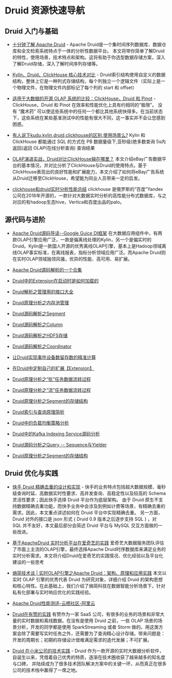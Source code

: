 # Druid 资源快速导航

## Druid 入门与基础
* [十分钟了解 Apache Druid](https://www.ossez.com/t/apache-druid/13566) - 
  Apache Druid是一个集时间序列数据库、数据仓库和全文检索系统特点于一体的分析性数据平台。
  本文将带你简单了解Druid的特性，使用场景，技术特点和架构。这将有助于你选型数据存储方案，深入了解Druid存储，深入了解时间序列存储等。

* [Kylin、Druid、ClickHouse 核心技术对比](https://www.ossez.com/t/kylin-druid-clickhouse/13567) - 
  Druid索引结构使用自定义的数据结构，整体上它是一种列式存储结构，每个列独立一个逻辑文件（实际上是一个物理文件，在物理文件内部标记了每个列的 start 和 offset）

* [适用于大数据的开源 OLAP 系统的比较：ClickHouse，Druid 和 Pinot](https://www.ossez.com/t/olap-clickhouse-druid-pinot/13568) - 
  ClickHouse，Druid 和 Pinot 在效率和性能优化上具有约相同的“极限”。
  没有 “魔术药” 可以使这些系统中的任何一个都比其他系统快得多。在当前状态下，这些系统在某些基准测试中的性能有很大不同，这一事实并不会让您感到困惑。

* [有人说下kudu,kylin,druid,clickhouse的区别,使用场景么?](https://www.zhihu.com/question/303991599)
  Kylin 和 ClickHouse 都能通过 SQL 的方式在 PB 数据量级下,亚秒级(绝多数查询 5s内返回)返回 OLAP(在线分析查询) 查询结果

* [OLAP演进实战，Druid对比ClickHouse输在哪里？](https://www.manongdao.com/article-2427509.html)
  本文介绍eBay广告数据平台的基本情况，并对比分析了ClickHouse与Druid的使用特点。基于ClickHouse表现出的良好性能和扩展能力，本文介绍了如何将eBay广告系统从Druid迁移至ClickHouse，希望能为同业人员带来一定的启发。

* [clickhouse和druid实时分析性能总结](https://www.pianshen.com/article/26311113725/)
  clickhouse 是俄罗斯的“百度”Yandex公司在2016年开源的，一款针对大数据实时分析的高性能分布式数据库，与之对应的有hadoop生态hive，Vertica和百度出品的palo。
  
## 源代码与进阶
* [Apache Druid源码导读--Google Guice DI框架](https://blog.csdn.net/yueguanghaidao/article/details/102531570)
   在大数据应用组件中，有两款OLAP引擎应用广泛，一款是偏离线处理的Kylin，另一个是偏实时的Druid。Kylin是一款国人开源的优秀离线OLAP引擎，基本上是Hadoop领域离线OLAP事实标准，在离线报表，指标分析领域应用广泛。而Apache Druid则在实时OLAP领域独领风骚，优异的性能、高可用、易扩展。
  
* [Apache Druid源码解析的一个合集](https://blog.csdn.net/mytobaby00/category_7561069.html)

* [Druid中的Extension在启动时是如何加载的](https://blog.csdn.net/mytobaby00/article/details/79857681)

* [Druid解析之管理用的接口大全](https://blog.csdn.net/mytobaby00/article/details/80088795)

* [Druid原理分析之内存池管理](https://blog.csdn.net/mytobaby00/article/details/80071101)

* [Druid源码解析之Segment](Druid源码解析之Segment)

* [Druid源码解析之Column](https://blog.csdn.net/mytobaby00/article/details/80056826)

* [Druid源码解析之HDFS存储](https://blog.csdn.net/mytobaby00/article/details/80045662)

* [Druid源码解析之Coordinator](https://blog.csdn.net/mytobaby00/article/details/80041970)

* [让Druid实现事件设备数留存数的精准计算](https://blog.csdn.net/mytobaby00/article/details/79804685)

* [在Druid中定制自己的扩展【Extension】](https://blog.csdn.net/mytobaby00/article/details/79803605)

* [Druid原理分析之“批”任务数据流转过程](https://blog.csdn.net/mytobaby00/article/details/79802776)

* [Druid原理分析之“流”任务数据流转过程](https://blog.csdn.net/mytobaby00/article/details/79801614)

* [Druid原理分析之Segment的存储结构](https://blog.csdn.net/mytobaby00/article/details/79801425)

* [Druid索引与查询原理简析](https://blog.csdn.net/mytobaby00/article/details/79800553)

* [Druid中的负载均衡策略分析](https://blog.csdn.net/mytobaby00/article/details/79860836)

* [Druid中的Kafka Indexing Service源码分析](https://blog.csdn.net/mytobaby00/article/details/79858403)

* [Druid源码分析之Query -- Sequence与Yielder](https://blog.csdn.net/mytobaby00/article/details/80103230)

* [Druid原理分析之Segment的存储结构](https://blog.csdn.net/mytobaby00/article/details/79801425)


## Druid 优化与实践
* [快手 Druid 精确去重的设计和实现](https://www.ossez.com/t/druid/13565) - 
  快手的业务特点包括超大数据规模、毫秒级查询时延、高数据实时性要求、高并发查询、高稳定性以及较高的 Schema 灵活性要求；因此快手选择 Druid 平台作为底层架构。
  由于 Druid 原生不支持数据精确去重功能，而快手业务中会涉及到例如计费等场景，有精确去重的需求。因此，本文重点讲述如何在 Druid 平台中实现精确去重。
  另一方面，Druid 对外的接口是 json 形式 ( Druid 0.9 版本之后逐步支持 SQL ) ，对 SQL 并不友好，本文最后部分会简述 Druid 平台与 MySQL 交互方面做的一些改进。

* [基于ApacheDruid 实时分析平台在爱奇艺的实践](https://www.sohu.com/a/398880575_315839)
  爱奇艺大数据服务团队评估了市面上主流的OLAP引擎，最终选择Apache Druid时序数据库来满足业务的实时分析需求。本文将介绍Druid在爱奇艺的实践情况、优化经验以及平台化建设的一些思考

* [熵简技术谈 | 实时OLAP引擎之Apache Druid：架构、原理和应用实践](https://zhuanlan.zhihu.com/p/178572172)
  本文以实时 OLAP 引擎的优秀代表 Druid 为研究对象，详细介绍 Druid 的架构思想和核心特性。在此基础上，我们介绍了熵简科技在数据智能分析场景下，针对私有化部署与实时响应优化的实践经验。

* [Apache Druid性能测评-云栖社区-阿里云](https://developer.aliyun.com/article/712725)

* [Druid在有赞的实践](https://www.cnblogs.com/oldtrafford/p/10301581.html)
  有赞作为一家 SaaS 公司，有很多的业务的场景和非常大量的实时数据和离线数据。在没有是使用 Druid 之前，一些 OLAP 场景的场景分析，开发的同学都是使用 SparkStreaming 或者 Storm 做的。用这类方案会除了需要写实时任务之外，还需要为了查询精心设计存储。带来问题是：开发的周期长；初期的存储设计很难满足需求的迭代发展；不可扩展。

* [Druid 在小米公司的技术实践](https://zhuanlan.zhihu.com/p/25593670) - 
  Druid 作为一款开源的实时大数据分析软件，自诞生以来，凭借着自己优秀的特质，逐渐在技术圈收获了越来越多的知名度与口碑，
  并陆续成为了很多技术团队解决方案中的关键一环，从而真正在很多公司的技术栈中赢得了一席之地。
  


